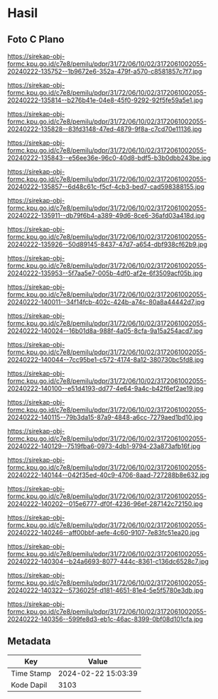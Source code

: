 # Hasil

## Foto C Plano

https://sirekap-obj-formc.kpu.go.id/c7e8/pemilu/pdpr/31/72/06/10/02/3172061002055-20240222-135752--1b9672e6-352a-479f-a570-c8581857c7f7.jpg

https://sirekap-obj-formc.kpu.go.id/c7e8/pemilu/pdpr/31/72/06/10/02/3172061002055-20240222-135814--b276b41e-04e8-45f0-9292-92f5fe59a5e1.jpg

https://sirekap-obj-formc.kpu.go.id/c7e8/pemilu/pdpr/31/72/06/10/02/3172061002055-20240222-135828--83fd3148-47ed-4879-9f8a-c7cd70e11136.jpg

https://sirekap-obj-formc.kpu.go.id/c7e8/pemilu/pdpr/31/72/06/10/02/3172061002055-20240222-135843--e56ee36e-96c0-40d8-bdf5-b3b0dbb243be.jpg

https://sirekap-obj-formc.kpu.go.id/c7e8/pemilu/pdpr/31/72/06/10/02/3172061002055-20240222-135857--6d48c61c-f5cf-4cb3-bed7-cad598388155.jpg

https://sirekap-obj-formc.kpu.go.id/c7e8/pemilu/pdpr/31/72/06/10/02/3172061002055-20240222-135911--db79f6b4-a389-49d6-8ce6-36afd03a418d.jpg

https://sirekap-obj-formc.kpu.go.id/c7e8/pemilu/pdpr/31/72/06/10/02/3172061002055-20240222-135926--50d89145-8437-47d7-a654-dbf938cf62b9.jpg

https://sirekap-obj-formc.kpu.go.id/c7e8/pemilu/pdpr/31/72/06/10/02/3172061002055-20240222-135953--5f7aa5e7-005b-4df0-af2e-6f3509acf05b.jpg

https://sirekap-obj-formc.kpu.go.id/c7e8/pemilu/pdpr/31/72/06/10/02/3172061002055-20240222-140011--34f14fcb-402c-424b-a74c-80a8a44442d7.jpg

https://sirekap-obj-formc.kpu.go.id/c7e8/pemilu/pdpr/31/72/06/10/02/3172061002055-20240222-140024--16b01d8a-988f-4a05-8cfa-9a15a254acd7.jpg

https://sirekap-obj-formc.kpu.go.id/c7e8/pemilu/pdpr/31/72/06/10/02/3172061002055-20240222-140044--7cc95be1-c572-4174-8a12-380730bc5fd8.jpg

https://sirekap-obj-formc.kpu.go.id/c7e8/pemilu/pdpr/31/72/06/10/02/3172061002055-20240222-140100--e51d4193-dd77-4e64-9a4c-b42f6ef2ae19.jpg

https://sirekap-obj-formc.kpu.go.id/c7e8/pemilu/pdpr/31/72/06/10/02/3172061002055-20240222-140115--79b3da15-87a9-4848-a6cc-7279aed1bd10.jpg

https://sirekap-obj-formc.kpu.go.id/c7e8/pemilu/pdpr/31/72/06/10/02/3172061002055-20240222-140129--7519fba6-0973-4db1-9794-23a873afb16f.jpg

https://sirekap-obj-formc.kpu.go.id/c7e8/pemilu/pdpr/31/72/06/10/02/3172061002055-20240222-140144--042f35ed-40c9-4706-8aad-727288b8e632.jpg

https://sirekap-obj-formc.kpu.go.id/c7e8/pemilu/pdpr/31/72/06/10/02/3172061002055-20240222-140202--015e6777-df0f-4236-96ef-287142c72150.jpg

https://sirekap-obj-formc.kpu.go.id/c7e8/pemilu/pdpr/31/72/06/10/02/3172061002055-20240222-140246--aff00bbf-aefe-4c60-9107-7e83fc51ea20.jpg

https://sirekap-obj-formc.kpu.go.id/c7e8/pemilu/pdpr/31/72/06/10/02/3172061002055-20240222-140304--b24a6693-8077-444c-8361-c136dc6528c7.jpg

https://sirekap-obj-formc.kpu.go.id/c7e8/pemilu/pdpr/31/72/06/10/02/3172061002055-20240222-140322--5736025f-d181-4651-81e4-5e5f5780e3db.jpg

https://sirekap-obj-formc.kpu.go.id/c7e8/pemilu/pdpr/31/72/06/10/02/3172061002055-20240222-140356--599fe8d3-eb1c-46ac-8399-0bf08d101cfa.jpg


## Metadata

| Key        | Value               |
| ---------- | ------------------- |
| Time Stamp | 2024-02-22 15:03:39 |
| Kode Dapil | 3103                |



